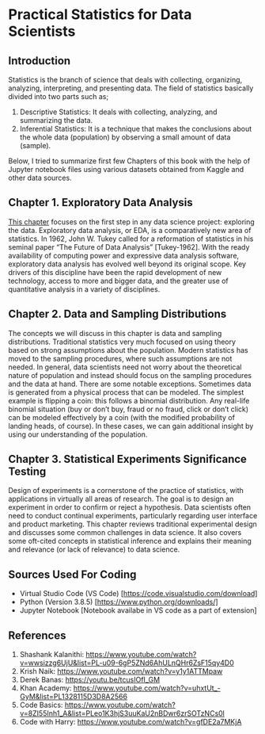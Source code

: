 # Practical Statistics for Data Scientists
## Introduction
Statistics is the branch of science that deals with collecting, organizing, analyzing, interpreting, and presenting data. The field of statistics basically divided into two parts such as; 
1. Descriptive Statistics: It deals with collecting, analyzing, and summarizing the data. 
2. Inferential Statistics: It is a technique that makes the conclusions about the whole data (population) by observing a small amount of data (sample).

Below, I tried to summarize first few Chapters of this book with the help of Jupyter notebook files using various datasets obtained from Kaggle and other data sources.

## Chapter 1. Exploratory Data Analysis
<a href="https://github.com/Krishnkumar542/Practical_Statistics_for_Data_Scientists/tree/main/Chapter_1_Exploratory_Data_Analysis">This chapter</a>
focuses on the first step in any data science project: exploring the data. Exploratory data analysis, or EDA, is a comparatively new area of statistics. In 1962, John W. Tukey called for a reformation of statistics in his seminal paper “The Future of Data Analysis” [Tukey-1962]. With the ready availability of computing power and expressive data analysis software, exploratory data analysis has evolved well beyond its original scope. Key drivers of this discipline have been the rapid development of new technology, access to more and bigger data, and the greater use of quantitative analysis in a variety of disciplines.

## Chapter 2. Data and Sampling Distributions
The concepts we will discuss in this chapter is data and sampling distributions. Traditional statistics very much focused on using theory based on strong assumptions about the population. Modern statistics has moved to the sampling procedures, where such assumptions are not needed. In general, data scientists need not worry about the theoretical nature of population and instead should focus on the sampling procedures and the data at hand. There are some notable exceptions. Sometimes data is generated from a physical process that can be modeled. The simplest example is flipping a coin: this follows a binomial distribution. Any real-life binomial situation (buy or don’t buy, fraud or no fraud, click or don’t click) can be modeled effectively by a coin (with the modified probability of landing heads, of course). In these cases, we can gain additional insight by using our understanding of the population.

## Chapter 3. Statistical Experiments Significance Testing
Design of experiments is a cornerstone of the practice of statistics, with applications in virtually all areas of research. The goal is to design an experiment in order to confirm or reject a hypothesis. Data scientists often need to conduct continual experiments, particularly regarding user interface and product marketing. This chapter reviews traditional experimental design and discusses some common challenges in data science. It also covers some oft-cited concepts in statistical inference and explains their meaning and relevance (or lack of relevance) to data science.

## Sources Used For Coding
- Virtual Studio Code (VS Code) [https://code.visualstudio.com/download]
- Python (Version 3.8.5) [https://www.python.org/downloads/]
- Jupyter Notebook [Notebook availabe in VS code as a part of extension]


## References 
1. Shashank Kalanithi: https://www.youtube.com/watch?v=wwsizzg6UjU&list=PL-u09-6gP5ZNd6AhULnQHr6ZsF15qy4D0
2. Krish Naik: https://www.youtube.com/watch?v=y1y1ATTMpaw
3. Derek Banas: https://youtu.be/tcusIOfI_GM
4. Khan Academy: https://www.youtube.com/watch?v=uhxtUt_-GyM&list=PL1328115D3D8A2566
5. Code Basics: https://www.youtube.com/watch?v=8ZI55Inh1_A&list=PLeo1K3hjS3uuKaU2nBDwr6zrSOTzNCs0l
6. Code with Harry: https://www.youtube.com/watch?v=gfDE2a7MKjA

